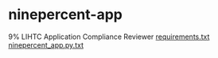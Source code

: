 # ninepercent-app
9% LIHTC Application Compliance Reviewer
[requirements.txt](https://github.com/user-attachments/files/21372345/requirements.txt)
[ninepercent_app.py.txt](https://github.com/user-attachments/files/21372379/ninepercent_app.py)
